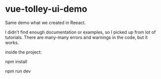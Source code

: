# vue-tolley-ui-demo
Same demo what we created in Reeact.

I didn't find enough documentation or examples, so I picked up from lot of tutorials.
There are many-many errors and warnings in the code, but it works.

inside the project:

npm install

npm run dev


